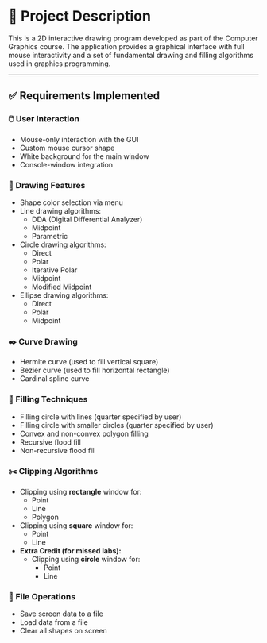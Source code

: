 # 📌 Project Description

This is a 2D interactive drawing program developed as part of the Computer Graphics course. The application provides a graphical interface with full mouse interactivity and a set of fundamental drawing and filling algorithms used in graphics programming.

---

## ✅ Requirements Implemented

### 🖱️ User Interaction
- Mouse-only interaction with the GUI
- Custom mouse cursor shape
- White background for the main window
- Console-window integration

### 🎨 Drawing Features
- Shape color selection via menu
- Line drawing algorithms:
  - DDA (Digital Differential Analyzer)
  - Midpoint
  - Parametric
- Circle drawing algorithms:
  - Direct
  - Polar
  - Iterative Polar
  - Midpoint
  - Modified Midpoint
- Ellipse drawing algorithms:
  - Direct
  - Polar
  - Midpoint

### ✒️ Curve Drawing
- Hermite curve (used to fill vertical square)
- Bezier curve (used to fill horizontal rectangle)
- Cardinal spline curve

### 🧩 Filling Techniques
- Filling circle with lines (quarter specified by user)
- Filling circle with smaller circles (quarter specified by user)
- Convex and non-convex polygon filling
- Recursive flood fill
- Non-recursive flood fill

### ✂️ Clipping Algorithms
- Clipping using **rectangle** window for:
  - Point
  - Line
  - Polygon
- Clipping using **square** window for:
  - Point
  - Line
- **Extra Credit (for missed labs):**
  - Clipping using **circle** window for:
    - Point
    - Line

### 💾 File Operations
- Save screen data to a file
- Load data from a file
- Clear all shapes on screen

